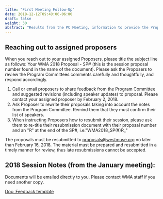 ```yaml
---
title: "First Meeting Follow-Up"
date: 2018-12-12T09:40:06-06:00
draft: false
weight: 30
abstract: "Results from the PC Meeting, information to provide the Proposers, and instructions for follow-up with the Proposers."
---
```



## Reaching out to assigned proposers
When you reach out to your assigned Proposers, please title the subject line as follows: Your WMA 2018 Proposal - SP# (this is the session proposal number found in the name of the document). Please ask the Proposers to review the Program Committees comments carefully and thoughtfully, and respond accordingly.

1.	Call or email proposers to share feedback from the Program Committee and suggested revisions (including speaker updates) to proposal. Please contact your assigned proposer by February 2, 2018.
2.	Ask Proposer to rewrite their proposals taking into account the notes from the Program Committee. Remind them that they must confirm their list of speakers.
3.	When instructing Proposers how to resubmit their session, please ask them to re-title their resubmission document with their proposal number and an "R" at the end of the SP#, i.e."WMA2018_SP(#)R_"

The proposals must be resubmitted to proposals@westmuse.org no later than February 16, 2018. The material must be prepared and resubmitted in a timely manner for review, thus late resubmissions cannot be accepted.

## 2018 Session Notes (from the January meeting):
Documents will be emailed directly to you. Please contact WMA staff if you need another copy.

[Doc: Feedback template](/docs/WMA2019_Feedback-Template.docx)
